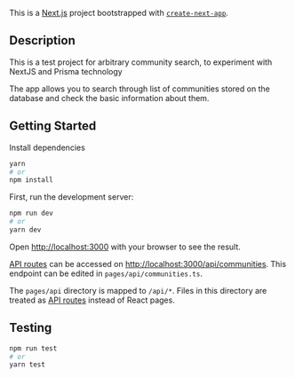 This is a [Next.js](https://nextjs.org/) project bootstrapped with [`create-next-app`](https://github.com/vercel/next.js/tree/canary/packages/create-next-app).

## Description
This is a test project for arbitrary community search, to experiment with NextJS and Prisma technology

The app allows you to search through list of communities stored on the database and check the basic information about them. 

## Getting Started

Install dependencies

```bash
yarn
# or
npm install
```

First, run the development server:

```bash
npm run dev
# or
yarn dev
```

Open [http://localhost:3000](http://localhost:3000) with your browser to see the result.

[API routes](https://nextjs.org/docs/api-routes/introduction) can be accessed on [http://localhost:3000/api/communities](http://localhost:3000/api/communities). This endpoint can be edited in `pages/api/communities.ts`.

The `pages/api` directory is mapped to `/api/*`. Files in this directory are treated as [API routes](https://nextjs.org/docs/api-routes/introduction) instead of React pages.

## Testing

```bash
npm run test
# or
yarn test
```
